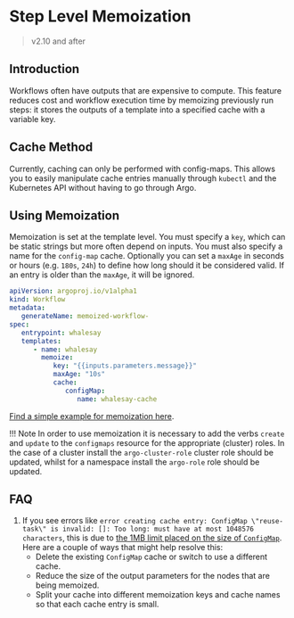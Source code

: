 # Step Level Memoization

> v2.10 and after

## Introduction

Workflows often have outputs that are expensive to compute.
This feature reduces cost and workflow execution time by memoizing previously run steps:
it stores the outputs of a template into a specified cache with a variable key.

## Cache Method

Currently, caching can only be performed with config-maps.
This allows you to easily manipulate cache entries manually through `kubectl` and the Kubernetes API without having to go through Argo.  

## Using Memoization

Memoization is set at the template level. You must specify a `key`, which can be static strings but more often depend on inputs.
You must also specify a name for the `config-map` cache.
Optionally you can set a `maxAge` in seconds or hours (e.g. `180s`, `24h`) to define how long should it be considered valid. If an entry is older than the `maxAge`, it will be ignored.

```yaml
apiVersion: argoproj.io/v1alpha1
kind: Workflow
metadata:
   generateName: memoized-workflow-
spec:
   entrypoint: whalesay
   templates:
      - name: whalesay
        memoize:
           key: "{{inputs.parameters.message}}"
           maxAge: "10s"
           cache:
              configMap:
                 name: whalesay-cache
```

[Find a simple example for memoization here](https://github.com/argoproj/argo-workflows/blob/master/examples/memoize-simple.yaml).

!!! Note
    In order to use memoization it is necessary to add the verbs `create` and `update` to the `configmaps` resource for the appropriate (cluster) roles. In the case of a cluster install the `argo-cluster-role` cluster role should be updated, whilst for a namespace install the `argo-role` role should be updated.

## FAQ

1. If you see errors like `error creating cache entry: ConfigMap \"reuse-task\" is invalid: []: Too long: must have at most 1048576 characters`,
   this is due to [the 1MB limit placed on the size of `ConfigMap`](https://github.com/kubernetes/kubernetes/issues/19781).
   Here are a couple of ways that might help resolve this:
    * Delete the existing `ConfigMap` cache or switch to use a different cache.
    * Reduce the size of the output parameters for the nodes that are being memoized.
    * Split your cache into different memoization keys and cache names so that each cache entry is small.
